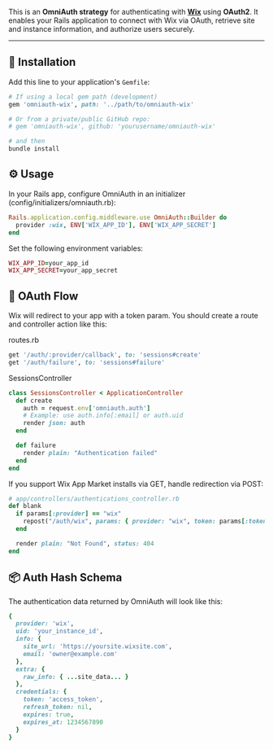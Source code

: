 
This is an **OmniAuth strategy** for authenticating with **[Wix](https://www.wix.com/)** using **OAuth2**. It enables your Rails application to connect with Wix via OAuth, retrieve site and instance information, and authorize users securely.

---

## 💎 Installation

Add this line to your application's `Gemfile`:

```ruby
# If using a local gem path (development)
gem 'omniauth-wix', path: '../path/to/omniauth-wix'

# Or from a private/public GitHub repo:
# gem 'omniauth-wix', github: 'yourusername/omniauth-wix'

# and then
bundle install

```

## ⚙️ Usage
In your Rails app, configure OmniAuth in an initializer (config/initializers/omniauth.rb):

```ruby
Rails.application.config.middleware.use OmniAuth::Builder do
  provider :wix, ENV['WIX_APP_ID'], ENV['WIX_APP_SECRET']
end

```

Set the following environment variables:

```ruby
WIX_APP_ID=your_app_id
WIX_APP_SECRET=your_app_secret
```

## 🔁 OAuth Flow
Wix will redirect to your app with a token param. You should create a route and controller action like this:

routes.rb

```ruby
get '/auth/:provider/callback', to: 'sessions#create'
get '/auth/failure', to: 'sessions#failure'
```

SessionsController
```ruby
class SessionsController < ApplicationController
  def create
    auth = request.env['omniauth.auth']
    # Example: use auth.info[:email] or auth.uid
    render json: auth
  end

  def failure
    render plain: "Authentication failed"
  end
end
```

If you support Wix App Market installs via GET, handle redirection via POST:

```ruby
# app/controllers/authentications_controller.rb
def blank
  if params[:provider] == "wix"
    repost("/auth/wix", params: { provider: "wix", token: params[:token] }, options: { authenticity_token: :auto }) and return
  end

  render plain: "Not Found", status: 404
end
```




## 📦 Auth Hash Schema
The authentication data returned by OmniAuth will look like this:

```ruby
{
  provider: 'wix',
  uid: 'your_instance_id',
  info: {
    site_url: 'https://yoursite.wixsite.com',
    email: 'owner@example.com'
  },
  extra: {
    raw_info: { ...site_data... }
  },
  credentials: {
    token: 'access_token',
    refresh_token: nil,
    expires: true,
    expires_at: 1234567890
  }
}

```
